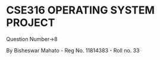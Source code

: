 # CSE316 OPERATING SYSTEM PROJECT

Question Number->8

By Bisheswar Mahato  -
Reg No. 11814383  -
Roll no. 33
